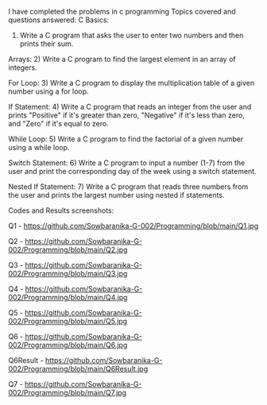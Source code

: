 I have completed the problems in c programming
Topics covered and questions answered:
C Basics:
1) Write a C program that asks the user to enter two numbers and then prints their sum.

Arrays:
2) Write a C program to find the largest element in an array of integers.

For Loop:
3) Write a C program to display the multiplication table of a given number using a for loop.

If Statement:
4) Write a C program that reads an integer from the user and prints "Positive" if it's greater than zero, "Negative" if it's less than zero, and "Zero" if it's equal to zero.

While Loop:
5) Write a C program to find the factorial of a given number using a while loop.

Switch Statement:
6) Write a C program to input a number (1-7) from the user and print the corresponding day of the week using a switch statement.

Nested If Statement:
7) Write a C program that reads three numbers from the user and prints the largest number using nested if statements.

Codes and Results screenshots: 

Q1 - https://github.com/Sowbaranika-G-002/Programming/blob/main/Q1.jpg

Q2 - https://github.com/Sowbaranika-G-002/Programming/blob/main/Q2.jpg

Q3 - https://github.com/Sowbaranika-G-002/Programming/blob/main/Q3.jpg

Q4 - https://github.com/Sowbaranika-G-002/Programming/blob/main/Q4.jpg

Q5 - https://github.com/Sowbaranika-G-002/Programming/blob/main/Q5.jpg

Q6 - https://github.com/Sowbaranika-G-002/Programming/blob/main/Q6.jpg

Q6Result - https://github.com/Sowbaranika-G-002/Programming/blob/main/Q6Result.jpg

Q7 - https://github.com/Sowbaranika-G-002/Programming/blob/main/Q7.jpg
